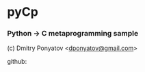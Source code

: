 # pyCp
### Python -> C metaprogramming sample

(c) Dmitry Ponyatov <<dponyatov@gmail.com>>

github: 